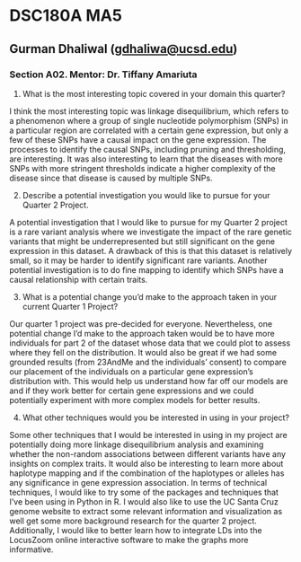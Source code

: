 # DSC180A MA5

## Gurman Dhaliwal (gdhaliwa@ucsd.edu)
### Section A02. Mentor: Dr. Tiffany Amariuta

1. What is the most interesting topic covered in your domain this quarter?

I think the most interesting topic was linkage disequilibrium, which refers to a phenomenon where a group of single nucleotide polymorphism (SNPs) in a particular region are correlated with a certain gene expression, but only a few of these SNPs have a causal impact on the gene expression. The processes to identify the causal SNPs, including pruning and thresholding, are interesting. It was also interesting to learn that the diseases with more SNPs with more stringent thresholds indicate a higher complexity of the disease since that disease is caused by multiple SNPs. 

2. Describe a potential investigation you would like to pursue for your Quarter 2 Project.
   
A potential investigation that I would like to pursue for my Quarter 2 project is a rare variant analysis where we investigate the impact of the rare genetic variants that might be underrepresented but still significant on the gene expression in this dataset. A drawback of this is that this dataset is relatively small, so it may be harder to identify significant rare variants. Another potential investigation is to do fine mapping to identify which SNPs have a causal relationship with certain traits. 

3. What is a potential change you’d make to the approach taken in your current Quarter 1 Project?

Our quarter 1 project was pre-decided for everyone. Nevertheless, one potential change I’d make to the approach taken would be to have more individuals for part 2 of the dataset whose data that we could plot to assess where they fell on the distribution. It would also be great if we had some grounded results (from 23AndMe and the individuals’ consent) to compare our placement of the individuals on a particular gene expression’s distribution with. This would help us understand how far off our models are and if they work better for certain gene expressions and we could potentially experiment with more complex models for better results. 

4. What other techniques would you be interested in using in your project?

Some other techniques that I would be interested in using in my project are potentially doing more linkage disequilibrium analysis and examining whether the non-random associations between different variants have any insights on complex traits. It would also be interesting to learn more about haplotype mapping and if the combination of the haplotypes or alleles has any significance in gene expression association. In terms of technical techniques, I would like to try some of the packages and techniques that I’ve been using in Python in R. I would also like to use the UC Santa Cruz genome website to extract some relevant information and visualization as well get some more background research for the quarter 2 project. Additionally, I would like to better learn how to integrate LDs into the LocusZoom online interactive software to make the graphs more informative. 




